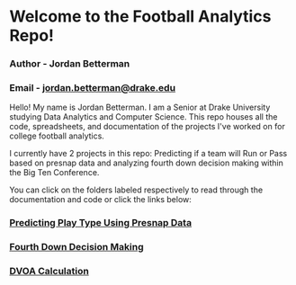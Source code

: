 # Welcome to the Football Analytics Repo!
### Author - Jordan Betterman
### Email - jordan.betterman@drake.edu

Hello! My name is Jordan Betterman. I am a Senior at Drake University studying Data Analytics and Computer Science. This repo houses all the code, spreadsheets, and documentation of the projects I've worked on for college football analytics. 

I currently have 2 projects in this repo: Predicting if a team will Run or Pass based on presnap data and analyzing fourth down decision making within the Big Ten Conference.

You can click on the folders labeled respectively to read through the documentation and code or click the links below:

### [Predicting Play Type Using Presnap Data](https://github.com/jordan-betterman/football-analytics/tree/main/down_breaks)

### [Fourth Down Decision Making](https://github.com/jordan-betterman/football-analytics/tree/main/fourth-down-decision-making)

### [DVOA Calculation](https://github.com/jordan-betterman/football-analytics/tree/main/dvoa)